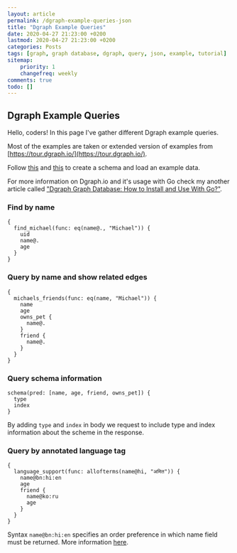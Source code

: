 ```yaml
---
layout: article
permalink: /dgraph-example-queries-json
title: "Dgraph Example Queries"
date: 2020-04-27 21:23:00 +0200
lastmod: 2020-04-27 21:23:00 +0200
categories: Posts
tags: [graph, graph database, dgraph, query, json, example, tutorial]
sitemap:
    priority: 1
    changefreq: weekly
comments: true
todo: []
---
```


## Dgraph Example Queries

Hello, coders! In this page I've gather different Dgraph example queries.

Most of the examples are taken or extended version of examples from [https://tour.dgraph.io/](https://tour.dgraph.io/).


Follow [this](https://dgraph.io/tour/intro/3/) and [this](https://dgraph.io/tour/intro/4) to create a schema and load an example data.

For more information on Dgraph.io and it's usage with Go check my another article called ["Dgraph Graph Database: How to Install and Use With Go?"](https://medium.com/@kenanbek/dgraph-how-to-install-and-use-with-go-e25e2fe90939?sk=aa23028c966ad45c1d31111ed8b0fb24).

### Find by name

```
{
  find_michael(func: eq(name@., "Michael")) {
    uid
    name@.
    age
  }
}
```

### Query by name and show related edges

```
{
  michaels_friends(func: eq(name, "Michael")) {
    name
    age
    owns_pet {
      name@.
    }
    friend {
      name@.
    }
  }
}
```

### Query schema information

```
schema(pred: [name, age, friend, owns_pet]) {
  type
  index
}
```

By adding `type` and `index` in body we request to include type and index information about the scheme in the response.

### Query by annotated language tag

```
{
  language_support(func: allofterms(name@hi, "अमित")) {
    name@bn:hi:en
    age
    friend {
      name@ko:ru
      age
    }
  }
}
```

Syntax `name@bn:hi:en` specifies an order preference in which name field must be returned. More information [here](https://dgraph.io/tour/basic/4/#).
